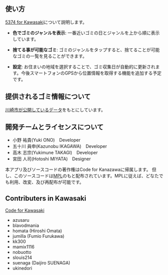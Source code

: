 ## 使い方

[5374 for Kawasaki](http://codeforkawasaki.org/ )について説明します。

* **色でゴミのジャンルを表示**: 一番近いゴミの日とジャンルを上から順に表示しています。

* **捨てる事が可能なゴミ**: ゴミのジャンルをタップすると、捨てることが可能なゴミの一覧を見ることができます。

* **設定**: お住まいの地域を選択することで、ゴミ収集日が自動的に更新されます。今後スマートフォンのGPSから位置情報を取得する機能を追加する予定です。


## 提供されるゴミ情報について
[川崎市が公開しているデータ](http://www.city.kawasaki.jp/kurashi/category/24-1-0-0-0-0-0-0-0-0.html)をもとにしています。


## 開発チームとライセンスについて
- 小野 祐貴(Yuki ONO)　Developer
- 五十川 員申(Kazunobu IKAGAWA)　Developer
- 高木 志宗(Yukimune TAKAGI)　Developer
- 宮田 人司(Hotoshi MIYATA)　Designer

本アプリ及びソースコードの著作権はCode for Kanazawaに帰属します。
但し、このソースコードは[MPL](http://www.mozilla.org/MPL/2.0/)のもと配布されています。MPLに従えば、どなたでも利用、改変、及び再配布が可能です。

## Contributers in Kawasaki

[Code for Kawasaki](https://github.com/codeforkawasaki/codeforkawasaki.github.io)

- azusaru
- blavodmania
- homata (Hiroshi Omata)
- jumilla (Fumio Furukawa)
- kk300
- mamix1116
- nobuotto
- slouis214
- suenaga (Daijiro SUENAGA)
- ukinedori
